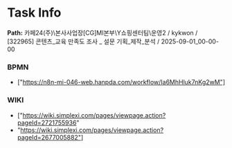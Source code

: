 # Task Info

**Path:** 카페24(주)\본사사업장\[CG]MI본부\Y쇼핑센터팀\운영2 / kykwon / [322965] 콘텐츠_교육 만족도 조사 _ 설문 기획_제작_분석 / 2025-09-01_00-00-00

### BPMN
- ["https://n8n-mi-046-web.hanpda.com/workflow/Ia6MhHluk7nKg2wM"]

### WIKI
- ["https://wiki.simplexi.com/pages/viewpage.action?pageId=2721755936"
- "https://wiki.simplexi.com/pages/viewpage.action?pageId=2677005882"]

